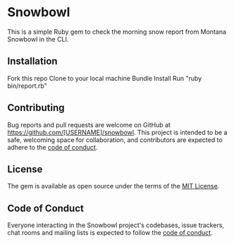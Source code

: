 # Snowbowl

This is a simple Ruby gem to check the morning snow report from Montana Snowbowl in the CLI.

## Installation

Fork this repo
Clone to your local machine
Bundle Install
Run "ruby bin/report.rb"

## Contributing

Bug reports and pull requests are welcome on GitHub at https://github.com/[USERNAME]/snowbowl. This project is intended to be a safe, welcoming space for collaboration, and contributors are expected to adhere to the [code of conduct](https://github.com/[USERNAME]/snowbowl/blob/master/CODE_OF_CONDUCT.md).

## License

The gem is available as open source under the terms of the [MIT License](https://opensource.org/licenses/MIT).

## Code of Conduct

Everyone interacting in the Snowbowl project's codebases, issue trackers, chat rooms and mailing lists is expected to follow the [code of conduct](https://github.com/[USERNAME]/snowbowl/blob/master/CODE_OF_CONDUCT.md).
